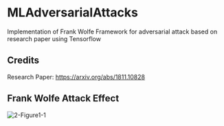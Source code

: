 # MLAdversarialAttacks
Implementation of Frank Wolfe Framework for adversarial attack based on research paper using Tensorflow

## Credits
Research Paper: https://arxiv.org/abs/1811.10828


## Frank Wolfe Attack Effect

![2-Figure1-1](https://user-images.githubusercontent.com/55911798/182990308-7c85127b-7de6-40e2-b0d3-e169b8b98ed4.png)
